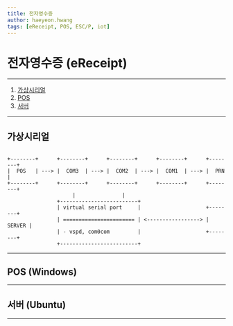 ```yaml
---
title: 전자영수증 
author: haeyeon.hwang
tags: [eReceipt, POS, ESC/P, iot]
---
```


# 전자영수증 (eReceipt)
---
1. [가상시리얼](#가상시리얼)
2. [POS](#pos-windows) 
3. [서버](#서버-ubuntu)

---

## 가상시리얼

~~~console

+--------+      +--------+      +--------+      +--------+      +--------+   
|  POS   | ---> |  COM3  | ---> |  COM2  | ---> |  COM1  | ---> |  PRN   |
+--------+      +--------+      +--------+      +--------+      +--------+
                     |               |
                +-------------------------+
                | virtual serial port     |                     +--------+
                | ======================= | <-----------------> | SERVER | 
                | - vspd, com0com         |                     +--------+
                +-------------------------+

~~~

---

## POS (Windows)

---

## 서버 (Ubuntu)

---